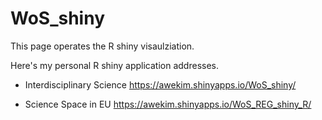 # WoS_shiny

This page operates the R shiny visaulziation.

Here's my personal R shiny application addresses.

- Interdisciplinary Science
https://awekim.shinyapps.io/WoS_shiny/

- Science Space in EU 
https://awekim.shinyapps.io/WoS_REG_shiny_R/
